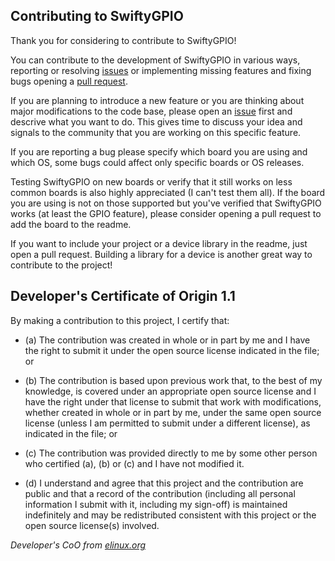 ## Contributing to SwiftyGPIO

Thank you for considering to contribute to SwiftyGPIO!

You can contribute to the development of SwiftyGPIO in various ways, reporting or resolving [issues](https://github.com/uraimo/SwiftyGPIO/issues) or implementing missing features and fixing bugs opening a [pull request](https://github.com/uraimo/SwiftyGPIO/pulls).

If you are planning to introduce a new feature or you are thinking about major modifications to the code base, please open an [issue](https://github.com/uraimo/SwiftyGPIO/issues) first and descrive what you want to do. This gives time to discuss your idea and signals to the community that you are working on this specific feature.

If you are reporting a bug please specify which board you are using and which OS, some bugs could affect only specific boards or OS releases.

Testing SwiftyGPIO on new boards or verify that it still works on less common boards is also highly appreciated (I can't test them all). If the board you are using is not on those supported but you've verified that SwiftyGPIO works (at least the GPIO feature), please consider opening a pull request to add the board to the readme.

If you want to include your project or a device library in the readme, just open a pull request. Building a library for a device is another great way to contribute to the project!

## Developer's Certificate of Origin 1.1

By making a contribution to this project, I certify that:

- (a) The contribution was created in whole or in part by me and I
      have the right to submit it under the open source license
      indicated in the file; or

- (b) The contribution is based upon previous work that, to the best
      of my knowledge, is covered under an appropriate open source
      license and I have the right under that license to submit that
      work with modifications, whether created in whole or in part
      by me, under the same open source license (unless I am
      permitted to submit under a different license), as indicated
      in the file; or

- (c) The contribution was provided directly to me by some other
      person who certified (a), (b) or (c) and I have not modified
      it.

- (d) I understand and agree that this project and the contribution
      are public and that a record of the contribution (including all
      personal information I submit with it, including my sign-off) is
      maintained indefinitely and may be redistributed consistent with
      this project or the open source license(s) involved.

*Developer's CoO from [elinux.org](http://elinux.org/Developer_Certificate_Of_Origin)*

